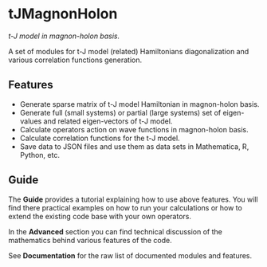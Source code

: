 # tJMagnonHolon

*t-J model in magnon-holon basis.*

A set of modules for t-J model (related) Hamiltonians diagonalization and various correlation functions generation.

## Features

- Generate sparse matrix of t-J model Hamiltonian in magnon-holon basis.
- Generate full (small systems) or partial (large systems) set of eigen-values and related eigen-vectors of t-J model.
- Calculate operators action on wave functions in magnon-holon basis.
- Calculate correlation functions for the t-J model.
- Save data to JSON files and use them as data sets in Mathematica, R, Python, etc.

## Guide

The **Guide** provides a tutorial explaining how to use above features.
You will find there practical examples on how to run your calculations 
or how to extend the existing code base with your own operators.

In the **Advanced** section you can find technical discussion of the mathematics behind various features of the code.

See **Documentation** for the raw list of documented modules and features.

